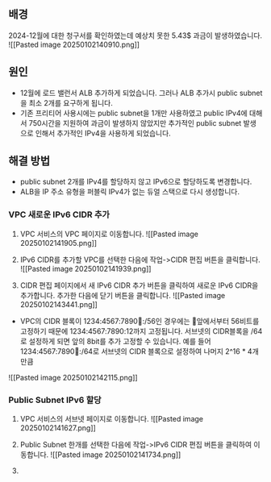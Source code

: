 
## 배경
2024-12월에 대한 청구서를 확인하였는데 예상치 못한 5.43$ 과금이 발생하였습니다.
![[Pasted image 20250102140910.png]]

## 원인
- 12월에 로드 밸런서 ALB 추가하게 되었습니다. 그러나 ALB 추가시 public subnet을 최소 2개를 요구하게 됩니다.
- 기존 프리티어 사용시에는 public subnet을 1개만 사용하였고 public IPv4에 대해서 750시간을 지원하여 과금이 발생하지 않았지만 추가적인 public subnet 발생으로 인해서 추가적인 IPv4을 사용하게 되었습니다.

## 해결 방법
- public subnet 2개를 IPv4를 할당하지 않고 IPv6으로 할당하도록 변경합니다.
- ALB을 IP 주소 유형을 퍼블릭 IPv4가 없는 듀얼 스택으로 다시 생성합니다.


### VPC 새로운 IPv6 CIDR 추가
1. VPC 서비스의 VPC 페이지로 이동합니다.
![[Pasted image 20250102141905.png]]

2. IPv6 CIDR를 추가할 VPC를 선택한 다음에 작업->CIDR 편집 버튼을 클릭합니다.
![[Pasted image 20250102141939.png]]

3. CIDR 편집 페이지에서 새 IPv6 CIDR 추가 버튼을 클릭하여 새로운 IPv6 CIDR을 추가합니다. 추가한 다음에 닫기 버튼을 클릭합니다.
![[Pasted image 20250102143441.png]]
- VPC의 CIDR 블록이 1234:4567:7890:1234::/56인 경우에는 앞에서부터 56비트를 고정하기 때문에 1234:4567:7890:12까지 고정됩니다. 서브넷의 CIDR블록을 /64로 설정하게 되면 앞의 8bit를 추가 고정할 수 있습니다. 예를 들어 1234:4567:7890:1234::/64로 서브넷의 CIDR 블록으로 설정하여 나머지 2^16 * 4개 만큼 

![[Pasted image 20250102142115.png]]


### Public Subnet IPv6 할당
1. VPC 서비스의 서브넷 페이지로 이동합니다.
![[Pasted image 20250102141627.png]]

2. Public Subnet 한개를 선택한 다음에 작업->IPv6 CIDR 편집 버튼을 클릭하여 이동합니다.
![[Pasted image 20250102141734.png]]

3. 